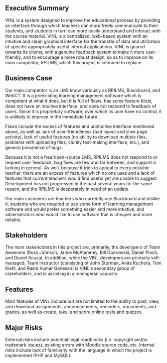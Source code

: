 ## Executive Summary ##
VINL is a system designed to improve the educational process by providing an interface through which teachers can more freely communicate to their students, and students in turn can more easily understand and interact with the course material.  VINL is a centralized, web-based system with an intuitive and clean graphical interface for the transfer of data and utilization of specific appropriately useful internal applications.  VINL is geared towards its clients, with a genuine feedback system to make it more user-friendly, and to encourage a more robust design, so as to improve on its main competitor, RPILMS, which this project is intended to replace.

## Business Case ##
Our main competitor is an LMS know variously as RPILMS, Blackboard, and WebCT.  It is a preexisting learning management software which is competent at what it does, but it is full of flaws, has some feature bloat, does not have an intuitive interface, and does not respond to feedback of users.  Since it is proprietary software, over which its user have no control, it is unlikely to improve in the immediate future.

Flaws include the excess of features and unintuitive interface mentioned above, as well as lack of user-friendliness (bad layout and slow page activity), lack of useful features (no ability to download multiple files, problems with uploading files, clunky test-making interface, etc.), and general prevalence of bugs.

Because it is not a free/open-source LMS, RPILMS does not respond to or request user feedback, bug fixes are few and far between, and support is lacking in general.  As well, because it tries to appeal to every possible teacher, there are an excess of features which no one uses and a lack of features that _current_ teachers would find useful yet are unable to suggest.  Development has not progressed in the past several years for the same reason, and the RPILMS is desperately in need of an update.

Our main customers are teachers who currently use Blackboard and dislike it, students who are required to use some form of learning management software and would prefer something easier and more intuitive, and administrators who would like to use software that is cheaper and more reliable.

## Stakeholders ##
The main stakeholders in this project are, primarily, the developers of Team Awesome (Russ Johnson, Jamie McAtamney, Bill Oparowski, Daniel Ploch, and Daniel Souza).  In addition, while the VINL developers are primarily self-managed, Team Instructor (consisting of John Sturman, Anita Kuchera, Tom Kiehl, and Raam Kumar Ganesan) is VINL's secondary group of stakeholders, and is assisting in a managerial capacity.

## Features ##
Main features of VINL include but are not limited to the ability to post, view, and download assignments, announcements, reminders, documents, and grades, as well as create, take, and score online tests and quizzes.

## Major Risks ##
External risks include potential legal roadblocks (i.e. copyright and/or trademark issues), existing errors with Moodle source code, etc.
Internal risks include lack of familiarity with the language in which the project is implemented (PHP and MySQL).